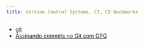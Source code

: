 ```yaml
---
title: Version Control Systems, CI, CD bookmarks
---
```


- [git](https://git-scm.com)
- [Assinando commits no Git com GPG](https://coderi.com.br/2018/01/13/assinando-commits-no-git-com-gpg/)

